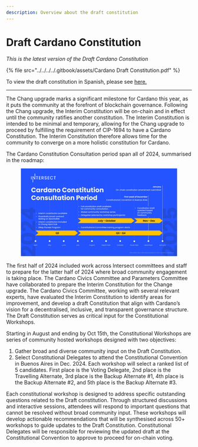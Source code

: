```yaml
---
description: Overview about the draft constitution
---
```


# Draft Cardano Constitution

_This is the latest version of the Draft Cardano Constitution_&#x20;

{% file src="../../../../.gitbook/assets/Cardano Draft Constitution.pdf" %}

To view the draft constitution in Spanish, please see [here.](https://docs.google.com/document/d/1BNYkJ1DuVp9SPPfp3CX8mzdZrUV-DvTClH0Cbduqpns/edit?usp=sharing)

***

The Chang upgrade marks a significant milestone for Cardano this year, as it puts the community at the forefront of blockchain governance.  Following the Chang upgrade, the Interim Constitution will be on-chain and in effect until the community ratifies another constitution.  The Interim Constitution is intended to be minimal and temporary, allowing for the Chang upgrade to proceed by fulfilling the requirement of CIP-1694 to have a Cardano Constitution.  The Interim Constitution therefore allows time for the community to converge on a more holistic constitution for Cardano.

The Cardano Constitution Consultation period span all of 2024, summarised in the roadmap:

<figure><img src="../../../../.gitbook/assets/Timeline (1).jpg" alt=""><figcaption></figcaption></figure>

The first half of 2024 included work across Intersect committees and staff to prepare for the latter half of 2024 where broad community engagement is taking place. The Cardano Civics Committee and Parameters Committee have collaborated to prepare the Interim Constitution for the Change upgrade.  The Cardano Civics Committee, working with several relevant experts, have evaluated the Interim Constitution to identify areas for improvement, and develop a draft Constitution that align with Cardano’s vision for a decentralised, inclusive, and transparent governance structure.  The Draft Constitution serves as critical input for the Constitutional Workshops.

Starting in August and ending by Oct 15th, the Constitutional Workshops are series of community hosted workshops designed with two objectives:

1. Gather broad and diverse community input on the Draft Constitution.
2. Select Constitutional Delegates to attend the Constitutional Convention in Buenos Aires in Dec. 2024. Each workshop will select a ranked list of 5 candidates. First place is the Voting Delegate, 2nd place is the Travelling Alternate, 3rd place is the Backup Alternate #1, 4th place is the Backup Alternate #2, and 5th place is the Backup Alternate #3.

Each constitutional workshop is designed to address specific outstanding questions related to the Draft constitution.  Through structured discussions and interactive sessions, attendees will respond to important questions that cannot be resolved without broad community input. These workshops will develop actionable recommendations that will be synthesised across 50+ workshops to guide updates to the Draft Constitution. Constitutional Delegates will be responsible for reviewing the updated draft at the Constitutional Convention to approve to proceed for on-chain voting.
